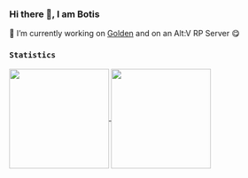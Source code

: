 ### Hi there 👋, I am Botis

🔭 I’m currently working on [Golden](https://github.com/spasten-studio/Golden) and on an Alt:V RP Server 😋

### `Statistics`
<a href="https://github.com/BotisDerG">
  <img align="center" height="180em" src="https://github-readme-stats.vercel.app/api?username=BotisDerG&show_icons=true&theme=github_dark&count_private=true" />
  <img align="center" height="180em" src="https://github-readme-stats.vercel.app/api/top-langs/?username=BotisDerG&layout=compact&theme=github_dark" />
</a>

<!--
Here are some ideas to get you started:

- 🔭 I’m currently working on (Golden)[]
- 🌱 I’m currently learning ...
- 👯 I’m looking to collaborate on ...
- 🤔 I’m looking for help with ...
- 💬 Ask me about ...
- 📫 How to reach me: Discord: Botis#0666
-->
